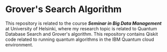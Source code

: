 # Grover's Search Algorithm  

This repository is related to the course **_Seminar in Big Data Management_** at University of Helsinki, where my research topic is related to Quantum Database Search and Grover's algorithm. This repository contains Qiskit code related to running quantum algorithms in the IBM Quantum cloud environment.